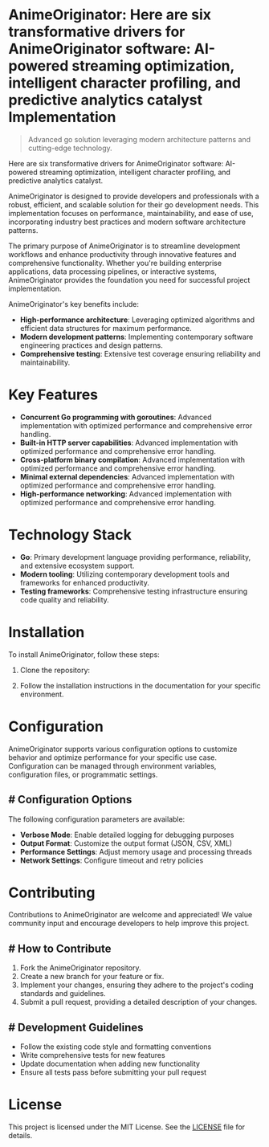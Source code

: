 <!-- fallback_AnimeOriginator_20251027003147_59056 -->

# AnimeOriginator: Here are six transformative drivers for AnimeOriginator software: AI-powered streaming optimization, intelligent character profiling, and predictive analytics catalyst Implementation
> Advanced go solution leveraging modern architecture patterns and cutting-edge technology.

Here are six transformative drivers for AnimeOriginator software: AI-powered streaming optimization, intelligent character profiling, and predictive analytics catalyst.

AnimeOriginator is designed to provide developers and professionals with a robust, efficient, and scalable solution for their go development needs. This implementation focuses on performance, maintainability, and ease of use, incorporating industry best practices and modern software architecture patterns.

The primary purpose of AnimeOriginator is to streamline development workflows and enhance productivity through innovative features and comprehensive functionality. Whether you're building enterprise applications, data processing pipelines, or interactive systems, AnimeOriginator provides the foundation you need for successful project implementation.

AnimeOriginator's key benefits include:

* **High-performance architecture**: Leveraging optimized algorithms and efficient data structures for maximum performance.
* **Modern development patterns**: Implementing contemporary software engineering practices and design patterns.
* **Comprehensive testing**: Extensive test coverage ensuring reliability and maintainability.

# Key Features

* **Concurrent Go programming with goroutines**: Advanced implementation with optimized performance and comprehensive error handling.
* **Built-in HTTP server capabilities**: Advanced implementation with optimized performance and comprehensive error handling.
* **Cross-platform binary compilation**: Advanced implementation with optimized performance and comprehensive error handling.
* **Minimal external dependencies**: Advanced implementation with optimized performance and comprehensive error handling.
* **High-performance networking**: Advanced implementation with optimized performance and comprehensive error handling.

# Technology Stack

* **Go**: Primary development language providing performance, reliability, and extensive ecosystem support.
* **Modern tooling**: Utilizing contemporary development tools and frameworks for enhanced productivity.
* **Testing frameworks**: Comprehensive testing infrastructure ensuring code quality and reliability.

# Installation

To install AnimeOriginator, follow these steps:

1. Clone the repository:


2. Follow the installation instructions in the documentation for your specific environment.

# Configuration

AnimeOriginator supports various configuration options to customize behavior and optimize performance for your specific use case. Configuration can be managed through environment variables, configuration files, or programmatic settings.

## # Configuration Options

The following configuration parameters are available:

* **Verbose Mode**: Enable detailed logging for debugging purposes
* **Output Format**: Customize the output format (JSON, CSV, XML)
* **Performance Settings**: Adjust memory usage and processing threads
* **Network Settings**: Configure timeout and retry policies

# Contributing

Contributions to AnimeOriginator are welcome and appreciated! We value community input and encourage developers to help improve this project.

## # How to Contribute

1. Fork the AnimeOriginator repository.
2. Create a new branch for your feature or fix.
3. Implement your changes, ensuring they adhere to the project's coding standards and guidelines.
4. Submit a pull request, providing a detailed description of your changes.

## # Development Guidelines

* Follow the existing code style and formatting conventions
* Write comprehensive tests for new features
* Update documentation when adding new functionality
* Ensure all tests pass before submitting your pull request

# License

This project is licensed under the MIT License. See the [LICENSE](https://github.com/weitereigh/AnimeOriginator/blob/main/LICENSE) file for details.
